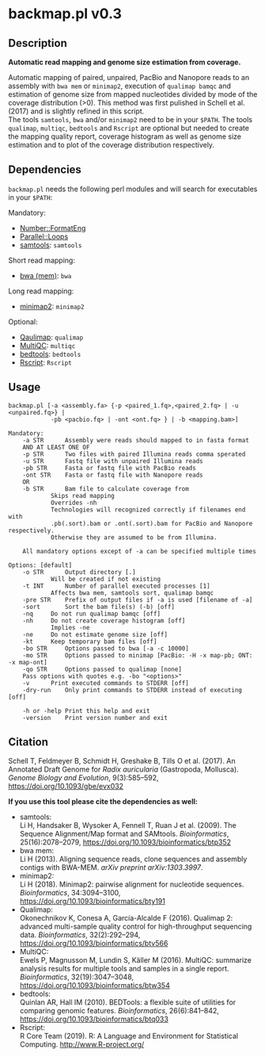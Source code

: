 # backmap.pl v0.3

## Description
__Automatic read mapping and genome size estimation from coverage.__

Automatic mapping of paired, unpaired, PacBio and Nanopore reads to an assembly with `bwa mem` or `minimap2`, execution of `qualimap bamqc` and estimation of genome size from mapped nucleotides divided by mode of the coverage distribution (>0). This method was first pulished in Schell et al. (2017) and is slightly refined in this script.  
The tools `samtools`, `bwa` and/or `minimap2` need to be in your `$PATH`. The tools `qualimap`, `multiqc`, `bedtools` and `Rscript` are optional but needed to create the mapping quality report, coverage histogram as well as genome size estimation and to plot of the coverage distribution respectively.

## Dependencies

`backmap.pl` needs the following perl modules and will search for executables in your `$PATH`:

Mandatory:
- [Number::FormatEng](https://metacpan.org/pod/Number::FormatEng)
- [Parallel::Loops](https://metacpan.org/pod/Parallel::Loops)
- [samtools](https://github.com/samtools/samtools): `samtools`

Short read mapping:
- [bwa (mem)](https://github.com/lh3/bwa): `bwa`

Long read mapping:
- [minimap2](https://github.com/lh3/minimap2): `minimap2`

Optional:
- [Qaulimap](http://qualimap.bioinfo.cipf.es/): `qualimap`
- [MultiQC](https://multiqc.info/): `multiqc`
- [bedtools](https://bedtools.readthedocs.io/en/latest/): `bedtools`
- [Rscript](https://www.r-project.org/): `Rscript`

## Usage

```
backmap.pl [-a <assembly.fa> {-p <paired_1.fq>,<paired_2.fq> | -u <unpaired.fq>} |
            -pb <pacbio.fq> | -ont <ont.fq> } | -b <mapping.bam>]

Mandatory:
	-a STR		Assembly were reads should mapped to in fasta format
	AND AT LEAST ONE OF
	-p STR		Two files with paired Illumina reads comma sperated
	-u STR		Fastq file with unpaired Illumina reads
	-pb STR		Fasta or fastq file with PacBio reads
	-ont STR	Fasta or fastq file with Nanopore reads
	OR
	-b STR		Bam file to calculate coverage from
			Skips read mapping
			Overrides -nh
			Technologies will recognized correctly if filenames end with
			.pb(.sort).bam or .ont(.sort).bam for PacBio and Nanopore respectively.
			Otherwise they are assumed to be from Illumina.
			
	All mandatory options except of -a can be specified multiple times

Options: [default]
	-o STR		Output directory [.]
			Will be created if not existing
	-t INT		Number of parallel executed processes [1]
			Affects bwa mem, samtools sort, qualimap bamqc
	-pre STR	Prefix of output files if -a is used [filename of -a]
	-sort		Sort the bam file(s) (-b) [off]
	-nq		Do not run qualimap bamqc [off]
	-nh		Do not create coverage histogram [off]
			Implies -ne
	-ne		Do not estimate genome size [off]
	-kt		Keep temporary bam files [off]
	-bo STR		Options passed to bwa [-a -c 10000]
	-mo STR		Options passed to minimap [PacBio: -H -x map-pb; ONT: -x map-ont]
	-qo STR		Options passed to qualimap [none]
	Pass options with quotes e.g. -bo "<options>"
	-v		Print executed commands to STDERR [off]
	-dry-run	Only print commands to STDERR instead of executing [off]

	-h or -help	Print this help and exit
	-version	Print version number and exit
```

## Citation
Schell T, Feldmeyer B, Schmidt H, Greshake B, Tills O et al. (2017). An Annotated Draft Genome for _Radix auricularia_ (Gastropoda, Mollusca). _Genome Biology and Evolution_, 9(3):585–592, <https://doi.org/10.1093/gbe/evx032>

__If you use this tool please cite the dependencies as well:__

- samtools:  
Li H, Handsaker B, Wysoker A, Fennell T, Ruan J et al. (2009). The Sequence Alignment/Map format and SAMtools. _Bioinformatics_, 25(16):2078–2079, <https://doi.org/10.1093/bioinformatics/btp352>
- bwa mem:  
Li H (2013). Aligning sequence reads, clone sequences and assembly contigs with BWA-MEM. _arXiv preprint arXiv:1303.3997_.
- minimap2:  
Li H (2018). Minimap2: pairwise alignment for nucleotide sequences. _Bioinformatics_, 34:3094–3100, <https://doi.org/10.1093/bioinformatics/bty191>
- Qualimap:  
Okonechnikov K, Conesa A, García-Alcalde F (2016). Qualimap 2: advanced multi-sample quality control for high-throughput sequencing data. _Bioinformatics_, 32(2):292–294, <https://doi.org/10.1093/bioinformatics/btv566>
- MultiQC:  
Ewels P, Magnusson M, Lundin S, Käller M (2016). MultiQC: summarize analysis results for multiple tools and samples in a single report. _Bioinformatics_, 32(19):3047–3048, <https://doi.org/10.1093/bioinformatics/btw354>
- bedtools:  
Quinlan AR, Hall IM (2010). BEDTools: a flexible suite of utilities for comparing genomic features. _Bioinformatics_, 26(6):841–842, <https://doi.org/10.1093/bioinformatics/btq033>
- Rscript:  
R Core Team (2019). R: A Language and Environment for Statistical Computing. <http://www.R-project.org/>
